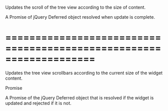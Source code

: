 <!--**
/*-------------------------------------------
    Auto-generated file. Do not modify.
-------------------------------------------

**-->
<!--d-->
Updates the scroll of the tree view according to the size of content.
<!--/d-->
<!--rd-->A Promise of jQuery Deferred object resolved when update is complete.<!--/rd-->
===================================================================
===================================================================

<!--shortDescription-->
Updates the tree view scrollbars according to the current size of the widget content.
<!--/shortDescription-->

<!--returnType-->Promise<!--/returnType-->
<!--returnDescription-->
A Promise of the jQuery Deferred object that is resolved if the widget is updated and rejected if it is not.
<!--/returnDescription-->

<!--fullDescription-->

<!--/fullDescription-->
